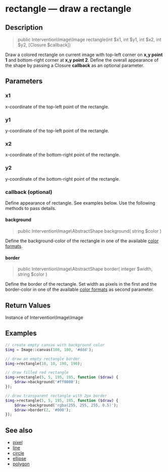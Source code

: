 # rectangle — draw a rectangle

## Description

> public Intervention\Image\Image rectangle(int $x1, int $y1, int $x2, int $y2, [Closure $callback])

Draw a colored rectangle on current image with top-left corner on **x,y point 1** and bottom-right corner at **x,y point 2**. Define the overall appearance of the shape by passing a Closure **callback** as an optional parameter.


## Parameters

### x1
x-coordinate of the top-left point of the rectangle.

### y1
y-coordinate of the top-left point of the rectangle.

### x2
x-coordinate of the bottom-right point of the rectangle.

### y2
y-coordinate of the bottom-right point of the rectangle.

### callback (optional)
Define appearance of rectangle. See examples below. Use the following methods to pass details.

#### background

> public Intervention\Image\AbstractShape background( string $color )

Define the background-color of the rectangle in one of the available [color formats](/getting_started/formats).

#### border

> public Intervention\Image\AbstractShape border( integer $width, string $color )

Define the border of the rectangle. Set width as pixels in the first and the border-color in one of the available [color formats](/getting_started/formats) as second parameter.


## Return Values
Instance of Intervention\Image\Image

## Examples

```php
// create empty canvas with background color
$img = Image::canvas(100, 100, '#ddd');

// draw an empty rectangle border
$img->rectangle(10, 10, 190, 190);

// draw filled red rectangle
$img->rectangle(5, 5, 195, 195, function ($draw) {
    $draw->background('#ff0000');
});

// draw transparent rectangle with 2px border
$img->rectangle(5, 5, 195, 195, function ($draw) {
    $draw->background('rgba(255, 255, 255, 0.5)');
    $draw->border(2, '#000');
});
```

## See also

- [pixel](/api/pixel)
- [line](/api/line)
- [circle](/api/circle)
- [ellipse](/api/ellipse)
- [polygon](/api/polygon)
